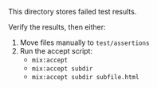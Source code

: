 This directory stores failed test results.

Verify the results, then either:

1. Move files manually to `test/assertions`
2. Run the accept script:
   - `mix:accept`
   - `mix:accept subdir`
   - `mix:accept subdir subfile.html`
